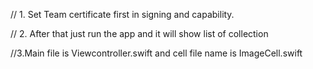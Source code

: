 
// 1. Set Team certificate first in signing and capability.

// 2. After that just run the app and it will show list of collection

//3.Main file is Viewcontroller.swift and cell file name is ImageCell.swift
